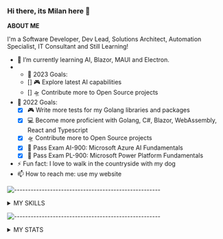 ### Hi there, its Milan here 👋

<!--
**lesichkovm/lesichkovm** is a ✨ _special_ ✨ repository because its `README.md` (this file) appears on your GitHub profile.

Here are some ideas to get you started:

- 🔭 I’m currently working on ...
- 🌱 I’m currently learning ...
- 👯 I’m looking to collaborate on ...
- 🤔 I’m looking for help with ...
- 💬 Ask me about ...
- 😄 Pronouns: ...
- ⚡ Fun fact: ...
-->


**ABOUT ME**

I'm a Software Developer, Dev Lead, Solutions Architect, Automation Specialist, IT Consultant and Still Learning!
- 🌱 I’m currently learning AI, Blazor, MAUI and Electron.
- - 🥅 2023 Goals: 
  - [] 🎮 Explore latest AI capabilities
  - [] 🛸 Contribute more to Open Source projects
- 🥅 2022 Goals: 
  - [x] 🎮 Write more tests for my Golang libraries and packages
  - [x] 💻 Become more proficient with Golang, C#, Blazor, WebAssembly, React and Typescript
  - [x] 🛸 Contribute more to Open Source projects
  - [x] 📄 Pass Exam AI-900: Microsoft Azure AI Fundamentals
  - [x] 📄 Pass Exam PL-900: Microsoft Power Platform Fundamentals
- ⚡ Fun fact: I love to walk in the countryside with my dog
- 📫 How to reach me: use my website

![-----------------------------------------------------](https://raw.githubusercontent.com/andreasbm/readme/master/assets/lines/aqua.png)

<details>
  <summary>MY SKILLS </summary>
  
  <div align="center"><i>Languages, Frameworks and Databases are ordered by proficiency (highest to lowest)</i></div>
  
  <div align="center" style="margin: 10px 0px 10px 0px;"><b>Languages</b></div>
  
  <div align="center" style="margin: 10px 0px 10px 0px;">
    <img alt="Java" title="Java" width="35px" src="https://cdn.jsdelivr.net/gh/devicons/devicon/icons/java/java-original.svg" />
    <img alt="JavaScript" title="JavaScript" width="35px" src="https://cdn.jsdelivr.net/gh/devicons/devicon/icons/javascript/javascript-original.svg" />
    <img alt="C#" title="C#" width="35px" src="https://cdn.jsdelivr.net/gh/devicons/devicon/icons/csharp/csharp-original.svg" />
    <img alt="Bash" title="Bash" width="35px" src="https://cdn.jsdelivr.net/gh/devicons/devicon/icons/bash/bash-original.svg" />
    <img alt="HTML5" title="HTML5" width="35px" src="https://cdn.jsdelivr.net/gh/devicons/devicon/icons/html5/html5-original.svg" />
    <img alt="PHP" title="PHP" width="35px" src="https://cdn.jsdelivr.net/gh/devicons/devicon/icons/php/php-original.svg" />
    <img alt="CSS3" title="CSS3" width="35px" src="https://cdn.jsdelivr.net/gh/devicons/devicon/icons/css3/css3-original.svg" />
    <img alt="Golang" title="Golang" width="35px" src="https://cdn.jsdelivr.net/gh/devicons/devicon/icons/go/go-original.svg" />
  </div>
  
  <div align="center" style="margin: 10px 0px 10px 0px;"><b>Frameworks and Libraries</b></div>
  
  <div align="center" style="margin: 10px 0px 10px 0px;">
    <img alt=".NET" title="Svelte" width="35px" src="https://cdn.jsdelivr.net/gh/devicons/devicon/icons/dotnet/dotnet-original.svg" />
    <img alt="Vue" title="Vue" width="35px" src="https://cdn.jsdelivr.net/gh/devicons/devicon/icons/vuejs/vuejs-original.svg" />
    <img alt="Laravel" title="Laravel" width="35px" src="https://cdn.jsdelivr.net/gh/devicons/devicon/icons/laravel/laravel-plain.svg" />
    <img alt="Discord.js" title="Discord.js" width="35px" src="https://cdn.jsdelivr.net/gh/devicons/devicon/icons/discordjs/discordjs-original.svg" />
    <img alt="Node.js" title="Node.js" width="35px" src="https://cdn.jsdelivr.net/gh/devicons/devicon/icons/nodejs/nodejs-original.svg" />
    <img alt="React" title="React" width="35px" src="https://cdn.jsdelivr.net/gh/devicons/devicon/icons/react/react-original.svg" />
    <img alt="Meteor" title="Meteor" width="35px" src="https://cdn.jsdelivr.net/gh/devicons/devicon/icons/meteor/meteor-original.svg" />
  </div>

  <div align="center" style="margin: 10px 0px 10px 0px;"><b>Databases</b></div>
  
  <div align="center" style="margin: 10px 0px 10px 0px;">
    <img alt="Azure SQL Database" title="Azure SQL Database" width="35px" src="https://code.benco.io/icon-collection/azure-docs/sql-database.svg" />
    <img alt="MariaDB" title="MariaDB" width="35px" src="https://mariadb.com/wp-content/uploads/2019/11/mariadb-logo-vertical_blue.svg" />
    <img alt="MySQL" title="MySQL" width="35px" src="https://cdn.jsdelivr.net/gh/devicons/devicon/icons/mysql/mysql-original.svg" />
    <img alt="SQLite" title="SQLite" width="35px" src="https://cdn.jsdelivr.net/gh/devicons/devicon/icons/sqlite/sqlite-original.svg" />
    <img alt="MongoDB" title="MongoDB" width="35px" src="https://cdn.jsdelivr.net/gh/devicons/devicon/icons/mongodb/mongodb-original.svg" />
  </div>

  <div align="center" style="margin: 10px 0px 10px 0px;"><b>IDE's and Code Editors</b></div>
  
  <div align="center" style="margin: 10px 0px 10px 0px;">
    <img alt="Visual Studio Code" title="Visual Studio Code" width="35px" src="https://cdn.jsdelivr.net/gh/devicons/devicon/icons/vscode/vscode-original.svg" />
    <img alt="Android Studio" title="Android Studio" width="35px" src="https://cdn.jsdelivr.net/gh/devicons/devicon/icons/androidstudio/androidstudio-original.svg" />
    <img alt="WebStorm" title="WebStorm" width="35px" src="https://cdn.freebiesupply.com/logos/large/2x/webstorm-icon-logo-svg-vector.svg" />
    <img alt="PHPStorm" title="PHPStorm" width="35px" src="https://cdn.freebiesupply.com/logos/large/2x/phpstorm-1-logo-svg-vector.svg" />
    <img alt="IntelliJ" title="IntelliJ" width="35px" src="https://cdn.freebiesupply.com/logos/large/2x/intellij-idea-1-logo-svg-vector.svg" />
    <img alt="Netbeans" title="Netbeans" width="35px" src="https://upload.wikimedia.org/wikipedia/commons/9/98/Apache_NetBeans_Logo.svg" />
    <img alt="Visual Studio" title="Visual Studio" width="35px" src="https://cdn.jsdelivr.net/gh/devicons/devicon/icons/visualstudio/visualstudio-plain.svg" />
  </div>
    
  <div align="center" style="margin: 10px 0px 10px 0px;"><b>Tools</b></div>
  
  <div align="center" style="margin: 10px 0px 10px 0px;">
    <img alt="Git" title="Git" width="35px" src="https://cdn.jsdelivr.net/gh/devicons/devicon/icons/git/git-original.svg" />
    <picture>
      <source media="(prefers-color-scheme: dark)" srcset="https://user-images.githubusercontent.com/43886029/180790910-37fc43da-eb83-4db6-9079-469fe83be1d5.svg">
      <img alt="GitHub" title="GitHub" width="35px"  src="https://cdn.jsdelivr.net/gh/devicons/devicon/icons/github/github-original.svg">
    </picture>
    <img alt="GitLab" title="GitLab" width="35px" src="https://cdn.jsdelivr.net/gh/devicons/devicon/icons/gitlab/gitlab-original.svg" />
    <img alt="BitBucket" title="BitBucket" width="35px" src="https://cdn.jsdelivr.net/gh/devicons/devicon/icons/bitbucket/bitbucket-original.svg" />
    <img alt="Azure DevOps" title="Azure DevOps" width="35px" src="https://cdn.jsdelivr.net/npm/simple-icons@3.13.0/icons/azuredevops.svg" />
    <img alt="Azure" title="Azure" width="35px" src="https://cdn.jsdelivr.net/gh/devicons/devicon/icons/azure/azure-original.svg" />
    <img alt="Azure Data Factory" title="Azure Data Factory" width="35px" src="https://code.benco.io/icon-collection/azure-docs/data-factory.svg" />
    <img alt="Azure Logic Apps" title="Azure Logic Apps" width="35px" src="https://code.benco.io/icon-collection/azure-docs/logic-apps.svg" />
    <img alt="Power BI" title="Power BI" width="35px" src="https://powerbi.microsoft.com/pictures/application-logos/svg/powerbi.svg" />
    <img alt="Jira" title="Jira" width="35px" src="https://cdn.jsdelivr.net/gh/devicons/devicon/icons/jira/jira-original.svg" />
    <img alt="Confluence" title="Confluence" width="35px" src="https://cdn.jsdelivr.net/gh/devicons/devicon/icons/confluence/confluence-original.svg" />
    <img alt="Trello" title="Trello" width="35px" src="https://cdn.jsdelivr.net/gh/devicons/devicon/icons/trello/trello-plain.svg" />
    <img alt="IFTTT" title="IFTTT" width="35px" src="https://cdn.jsdelivr.net/gh/devicons/devicon/icons/ifttt/ifttt-original.svg" />
    <img alt="Jenkins" title="Jenkins" width="35px" src="https://cdn.jsdelivr.net/gh/devicons/devicon/icons/jenkins/jenkins-original.svg" />
  </div>

  <div align="center" style="margin: 10px 0px 10px 0px;"><b>Operating Systems</b></div>

  <div align="center" style="margin: 10px 0px 10px 0px;">
    <img alt="Windows 10" title="Windows 10" width="35px" src="https://upload.wikimedia.org/wikipedia/commons/4/48/Windows_logo_-_2012_%28dark_blue%29.svg" />
    <img alt="Linux" title="Linux" width="35px" src="https://cdn.jsdelivr.net/gh/devicons/devicon/icons/linux/linux-original.svg" />
    <img alt="Ubuntu" title="Ubuntu" width="35px" src="https://cdn.jsdelivr.net/gh/devicons/devicon/icons/ubuntu/ubuntu-plain.svg" />
  </div>
</details>
  
 ![-----------------------------------------------------](https://raw.githubusercontent.com/andreasbm/readme/master/assets/lines/aqua.png)

  
<details>
  <summary>MY STATS</summary>  
  
  <img align="left" width="100%" alt="lesichkovm's GitHub Stats" src="https://github-readme-stats.vercel.app/api?username=lesichkovm&&theme=react-dark&show_icons=true&hide_border=true&bg_color=0d1117&title_color=22eded&icon_color=22eded&text_color=cacaca&color=22eded&border_radius=0&count_private=true" />
  
  <img align="left" width="100%" alt="lesichkovm's GitHub Contributions Graph" src="https://activity-graph.herokuapp.com/graph?username=lesichkovm&theme=react-dark&bg_color=0d1117&color=22eded&line=22eded&point=00000000&area=true&area_color=22EDED&hide_border=true&custom_title=Contributions">
<!-- 
![Code Time](http://img.shields.io/badge/Code%20Time-242%20hrs%2029%20mins-blue)

![Profile Views](http://img.shields.io/badge/Profile%20Views-204-blue)

![Lines of code](https://img.shields.io/badge/From%20Hello%20World%20I%27ve%20Written-72%20Thousand%20lines%20of%20code-blue) 
-->
</details>
